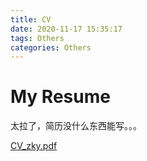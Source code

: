 ```yaml
---
title: CV
date: 2020-11-17 15:35:17
tags: Others
categories: Others
---
```


# My Resume

太拉了，简历没什么东西能写。。。

[CV_zky.pdf](https://github.com/NaiveD/NaiveD.github.io/raw/code/source/_posts/CV/CV_zky.pdf)

<!-- <object data="./CV_zky.pdf" type="application/pdf" width="100%" height="677px"> -->